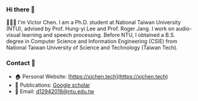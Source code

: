 ### Hi there 👋 
👨🏼‍💻 I'm Victor Chen. I am a Ph.D. student at National Taiwan University (NTU), advised by Prof. Hung-yi Lee and Prof. Roger Jang. I work on audio-visual learning and speech processing. Before NTU, I obtained a B.S. degree in Computer Science and Information Engineering (CSIE) from National Taiwan University of Science and Technology (Taiwan Tech).

### Contact 👋
- 🏠 Personal Website: [https://xjchen.tech](https://xjchen.tech)
- 📖 Publications: [Google scholar](https://scholar.google.com/citations?user=ZDVOXd4AAAAJ&hl=en)
- 📩 Email: [d12942018@ntu.edu.tw](d12942018@ntu.edu.tw)
